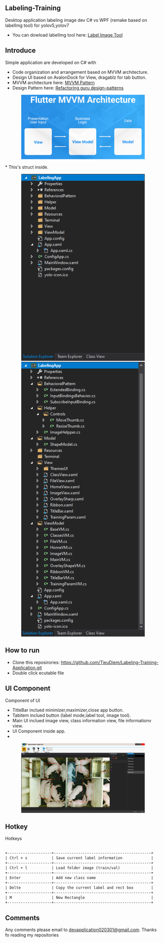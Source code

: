 ## Labeling-Training
Desktop application labeling image dev C# vs WPF (remake based on labelImg tool) for yolov5,yolov7
* You can dowload labelImg tool here: [Label Image Tool](https://github.com/heartexlabs/labelImg)&nbsp;


## Introduce 
Simple application are developed on C# with
* Code organization and arrangement based on MVVM architecture.
* Design UI based on AvalonDock for View, dragablz for tab button.
* MVVM architecture here: [MVVM Pattern]()&nbsp;
* Design Pattern here: [Refactoring guru design-patterns](https://refactoring.guru/design-patterns)&nbsp;
<div align="center">
<p>
<img src="img/mvvm_pattern_1.png" width="400"/> 
</p>
</div>
* This's struct inside.
<div align="center">
<p>
<img src="img/struct.png" width="400" height="auto"/> 
<img src="img/struct_2.png" width="400" height="auto"/> 
</p>
</div>

## How to run
* Clone this reposirories: https://github.com/TieuDiem/Labeling-Training-Application.git
* Double click ecutable file

## UI Component 
Component of UI
* TitleBar inclued minimizer,maximizer,close app button.
* Tabitem inclued button (label mode,label tool, image tool).
* Main UI inclued image view, class information view, file informationv view.
* UI Component inside app.
* 
<div align="center">
<p>
<img src="img/UI-Component.png" width="400"/> 
</p>
</div>


## Hotkey
Hotkeys
~~~~~~~

+--------------------+--------------------------------------------+
| Ctrl + s           | Save current label information             |
+--------------------+--------------------------------------------+
| Ctrl + l           | Load folder image (train/val)              |
+--------------------+--------------------------------------------+
| Enter              | Add new class name                         |
+--------------------+--------------------------------------------+
| Delte              | Copy the current label and rect box        |
+--------------------+--------------------------------------------+
| M                  | New Rectangle                              |
+--------------------+--------------------------------------------+
~~~~~~~
## Comments
Any comments please email to devapplication020301@gmail.com. Thanks fo reading my repositories
